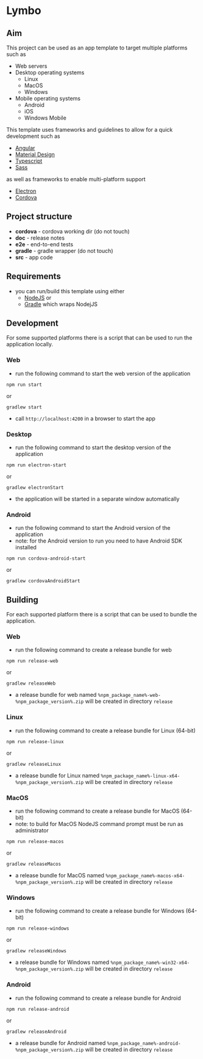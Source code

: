 # Lymbo

## Aim

This project can be used as an app template to target multiple platforms such as

* Web servers
* Desktop operating systems
  * Linux
  * MacOS
  * Windows
* Mobile operating systems
  * Android
  * iOS
  * Windows Mobile

This template uses frameworks and guidelines to allow for a quick development such as

* [Angular](https://angular.io)
* [Material Design](http://material.io/)
* [Typescript](https://www.typescriptlang.org/)
* [Sass](http://sass-lang.com/)

as well as frameworks to enable multi-platform support

* [Electron](https://electron.atom.io/)
* [Cordova](https://cordova.apache.org/)

## Project structure

* **cordova** - cordova working dir (do not touch)
* **doc** - release notes
* **e2e** - end-to-end tests
* **gradle** - gradle wrapper (do not touch)
* **src** - app code

## Requirements

* you can run/build this template using either
  * [NodeJS](https://nodejs.org/en/) or
  * [Gradle](https://gradle.org/) which wraps NodejJS 

## Development

For some supported platforms there is a script that can be used to run the application locally.

### Web

* run the following command to start the web version of the application

```
npm run start
```
or
```
gradlew start
```

* call ```http://localhost:4200``` in a browser to start the app

### Desktop

* run the following command to start the desktop version of the application

```
npm run electron-start
```
or
```
gradlew electronStart
```

* the application will be started in a separate window automatically

### Android

* run the following command to start the Android version of the application
* note: for the Android version to run you need to have Android SDK installed

```
npm run cordova-android-start
```
or
```
gradlew cordovaAndroidStart
```

## Building

For each supported platform there is a script that can be used to bundle the application.

### Web

* run the following command to create a release bundle for web

```
npm run release-web
```
or
```
gradlew releaseWeb
```

* a release bundle for web named ```%npm_package_name%-web-%npm_package_version%.zip``` will be created in directory ```release```

### Linux

* run the following command to create a release bundle for Linux (64-bit)

```
npm run release-linux
```
or
```
gradlew releaseLinux
```

* a release bundle for Linux named ```%npm_package_name%-linux-x64-%npm_package_version%.zip``` will be created in directory ```release```

### MacOS

* run the following command to create a release bundle for MacOS (64-bit)
* note: to build for MacOS NodeJS command prompt must be run as administrator

```
npm run release-macos
```
or
```
gradlew releaseMacos
```

* a release bundle for MacOS named ```%npm_package_name%-macos-x64-%npm_package_version%.zip``` will be created in directory ```release```

### Windows

* run the following command to create a release bundle for Windows (64-bit)

```
npm run release-windows
```
or
```
gradlew releaseWindows
```

* a release bundle for Windows named ```%npm_package_name%-win32-x64-%npm_package_version%.zip``` will be created in directory ```release```

### Android

* run the following command to create a release bundle for Android

```
npm run release-android
```
or
```
gradlew releaseAndroid
```

* a release bundle for Android named ```%npm_package_name%-android-%npm_package_version%.zip``` will be created in directory ```release```
